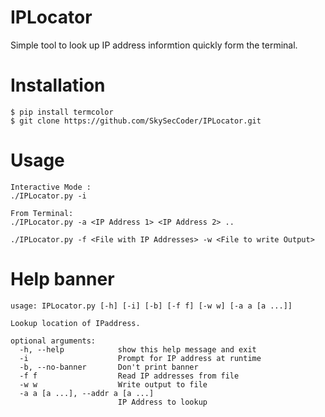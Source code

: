 # IPLocator
Simple tool to look up IP address informtion quickly form the terminal. 

# Installation
```
$ pip install termcolor
$ git clone https://github.com/SkySecCoder/IPLocator.git
```
# Usage
```
Interactive Mode :
./IPLocator.py -i

From Terminal:
./IPLocator.py -a <IP Address 1> <IP Address 2> ..

./IPLocator.py -f <File with IP Addresses> -w <File to write Output>
```

# Help banner
```
usage: IPLocator.py [-h] [-i] [-b] [-f f] [-w w] [-a a [a ...]]

Lookup location of IPaddress.

optional arguments:
  -h, --help            show this help message and exit
  -i                    Prompt for IP address at runtime
  -b, --no-banner       Don't print banner
  -f f                  Read IP addresses from file
  -w w                  Write output to file
  -a a [a ...], --addr a [a ...]
                        IP Address to lookup
```

